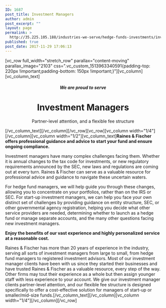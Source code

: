 ```yaml
---
ID: 1687
post_title: Investment Managers
author: admin
post_excerpt: ""
layout: page
permalink: >
  http://35.225.105.188/industries-we-serve/hedge-funds-investments/investment-managers/
published: true
post_date: 2017-11-29 17:06:13
---
```

[vc_row full_width="stretch_row" parallax="content-moving" parallax_image="2103" css=".vc_custom_1513963340591{padding-top: 220px !important;padding-bottom: 150px !important;}"][vc_column][vc_column_text]
<h5 style="text-align: center;">We are proud to serve</h5>
<h1 style="text-align: center;">Investment Managers</h1>
<p style="text-align: center;">Partner-level attention, and a flexible fee structure</p>
[/vc_column_text][/vc_column][/vc_row][vc_row][vc_column width="1/4"][/vc_column][vc_column width="1/2"][vc_column_text]<strong>Raines &amp; Fischer offers professional guidance and advice to start your fund and ensure ongoing compliance.</strong>

Investment managers have many complex challenges facing them. Whether it is annual changes to the tax code for investments, or new regulatory requirements announced by the SEC, new laws and regulations are coming out at every turn. Raines &amp; Fischer can serve as a valuable resource for professional advice and guidance to navigate these uncertain waters.

For hedge fund managers, we will help guide you through these changes, allowing you to concentrate on your portfolios, rather than on the IRS or SEC. For start-up investment managers, we can help you face your own distinct set of challenges by providing guidance on entity structure, SEC, or other governmental agency registration, helping you decide what other service providers are needed, determining whether to launch as a hedge fund or manage separate accounts, and the many other questions facing new investment managers.

<strong>Enjoy the benefits of our vast experience and highly personalized service at a reasonable cost.</strong>

Raines &amp; Fischer has more than 20 years of experience in the industry, serving all sorts of investment managers from large to small, from hedge fund managers to registered investment advisors. Most of our investment manager clients have been with us since they started their businesses and have trusted Raines &amp; Fischer as a valuable resource, every step of the way. Other firms may tout their experience as a whole but then assign younger staff with less experience to your account. We give our investment manager clients partner-level attention, and our flexible fee structure is designed specifically to offer a cost-effective solution for managers of start-up or smaller/mid-size funds.[/vc_column_text][/vc_column][vc_column width="1/4"][/vc_column][/vc_row]